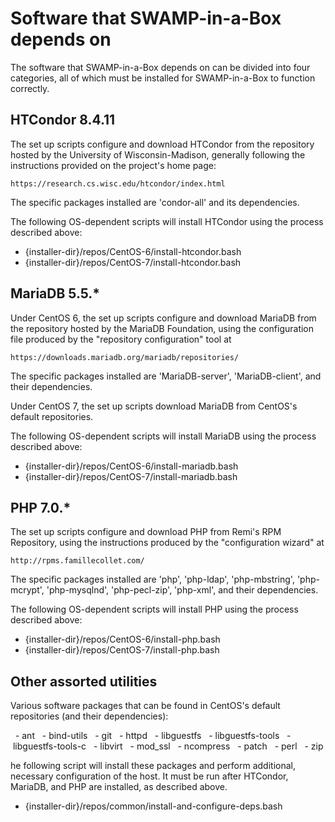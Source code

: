 Software that SWAMP-in-a-Box depends on
=======================================

The software that SWAMP-in-a-Box depends on can be divided into four
categories, all of which must be installed for SWAMP-in-a-Box to function
correctly.


HTCondor 8.4.11
---------------

The set up scripts configure and download HTCondor from the repository
hosted by the University of Wisconsin-Madison, generally following the
instructions provided on the project's home page:

    https://research.cs.wisc.edu/htcondor/index.html

The specific packages installed are 'condor-all' and its dependencies.

The following OS-dependent scripts will install HTCondor using the process
described above:

  - {installer-dir}/repos/CentOS-6/install-htcondor.bash
  - {installer-dir}/repos/CentOS-7/install-htcondor.bash


MariaDB 5.5.*
-------------

Under CentOS 6, the set up scripts configure and download MariaDB from the
repository hosted by the MariaDB Foundation, using the configuration file
produced by the "repository configuration" tool at

    https://downloads.mariadb.org/mariadb/repositories/

The specific packages installed are 'MariaDB-server', 'MariaDB-client',
and their dependencies.

Under CentOS 7, the set up scripts download MariaDB from CentOS's default
repositories.

The following OS-dependent scripts will install MariaDB using the process
described above:

  - {installer-dir}/repos/CentOS-6/install-mariadb.bash
  - {installer-dir}/repos/CentOS-7/install-mariadb.bash


PHP 7.0.*
---------

The set up scripts configure and download PHP from Remi's RPM Repository,
using the instructions produced by the "configuration wizard" at

    http://rpms.famillecollet.com/

The specific packages installed are 'php', 'php-ldap', 'php-mbstring',
'php-mcrypt', 'php-mysqlnd', 'php-pecl-zip', 'php-xml', and their
dependencies.

The following OS-dependent scripts will install PHP using the process
described above:

  - {installer-dir}/repos/CentOS-6/install-php.bash
  - {installer-dir}/repos/CentOS-7/install-php.bash


Other assorted utilities
------------------------

Various software packages that can be found in CentOS's default repositories
(and their dependencies):

  - ant
  - bind-utils
  - git
  - httpd
  - libguestfs
  - libguestfs-tools
  - libguestfs-tools-c
  - libvirt
  - mod_ssl
  - ncompress
  - patch
  - perl
  - zip

he following script will install these packages and perform additional,
necessary configuration of the host. It must be run after HTCondor, MariaDB,
and PHP are installed, as described above.

  - {installer-dir}/repos/common/install-and-configure-deps.bash
